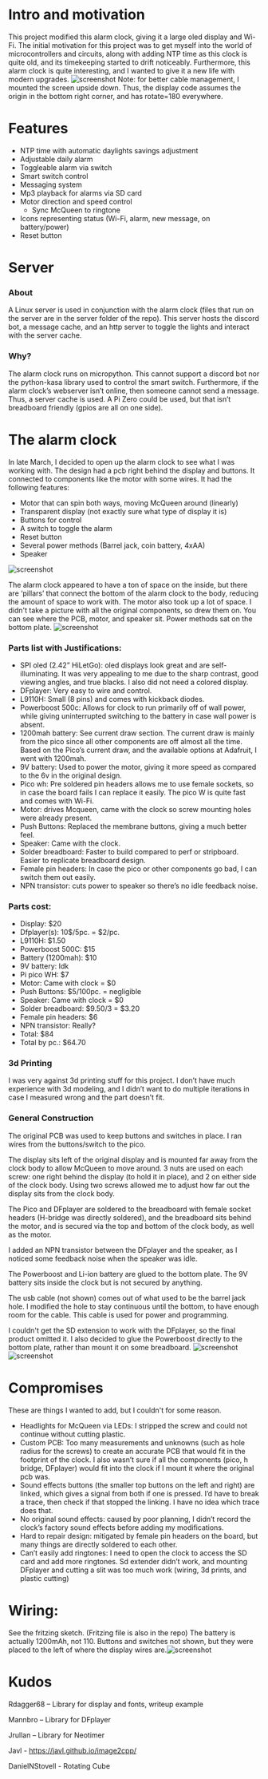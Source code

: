 # Intro and motivation

This project modified this alarm clock, giving it a large oled display and Wi-Fi. The initial motivation for this project was to get myself into the world of microcontrollers and circuits, along with adding NTP time as this clock is quite old, and its timekeeping started to drift noticeably. Furthermore, this alarm clock is quite interesting, and I wanted to give it a new life with modern upgrades. ![screenshot](images/IMG_9452.jpg)
Note: for better cable management, I mounted the screen upside down. Thus, the display code assumes the origin in the bottom right corner, and has rotate=180 everywhere.
# Features

-   NTP time with automatic daylights savings adjustment
-   Adjustable daily alarm
-   Toggleable alarm via switch
-   Smart switch control
-   Messaging system
-   Mp3 playback for alarms via SD card
-   Motor direction and speed control
    -   Sync McQueen to ringtone
-   Icons representing status (Wi-Fi, alarm, new message, on battery/power)
-   Reset button

# Server

### About

A Linux server is used in conjunction with the alarm clock (files that run on the server are in the server folder of the repo). This server hosts the discord bot, a message cache, and an http server to toggle the lights and interact with the server cache.

### Why?

The alarm clock runs on micropython. This cannot support a discord bot nor the python-kasa library used to control the smart switch. Furthermore, if the alarm clock’s webserver isn’t online, then someone cannot send a message. Thus, a server cache is used. A Pi Zero could be used, but that isn’t breadboard friendly (gpios are all on one side).

# The alarm clock

In late March, I decided to open up the alarm clock to see what I was working with. The design had a pcb right behind the display and buttons. It connected to components like the motor with some wires. It had the following features:

-   Motor that can spin both ways, moving McQueen around (linearly)
-   Transparent display (not exactly sure what type of display it is)
-   Buttons for control
-   A switch to toggle the alarm
-   Reset button
-   Several power methods (Barrel jack, coin battery, 4xAA)
-   Speaker

![screenshot](images/IMG_BF69C4BD-1878-4D7B-ABF2-43915751D9B3.jpg)

The alarm clock appeared to have a ton of space on the inside, but there are ‘pillars’ that connect the bottom of the alarm clock to the body, reducing the amount of space to work with. The motor also took up a lot of space. I didn't take a picture with all the original components, so drew them on. You can see where the PCB, motor, and speaker sit. Power methods sat on the bottom plate. ![screenshot](images/IMG_9013.JPEG)

### Parts list with Justifications:

-   SPI oled (2.42” HiLetGo): oled displays look great and are self-illuminating. It was very appealing to me due to the sharp contrast, good viewing angles, and true blacks. I also did not need a colored display.
-   DFplayer: Very easy to wire and control.
-   L9110H: Small (8 pins) and comes with kickback diodes.
-   Powerboost 500c: Allows for clock to run primarily off of wall power, while giving uninterrupted switching to the battery in case wall power is absent.
-   1200mah battery: See current draw section. The current draw is mainly from the pico since all other components are off almost all the time. Based on the Pico’s current draw, and the available options at Adafruit, I went with 1200mah.
-   9V battery: Used to power the motor, giving it more speed as compared to the 6v in the original design.
-   Pico wh: Pre soldered pin headers allows me to use female sockets, so in case the board fails I can replace it easily. The pico W is quite fast and comes with Wi-Fi.
-   Motor: drives Mcqueen, came with the clock so screw mounting holes were already present.
-   Push Buttons: Replaced the membrane buttons, giving a much better feel.
-   Speaker: Came with the clock.
-   Solder breadboard: Faster to build compared to perf or stripboard. Easier to replicate breadboard design.
-   Female pin headers: In case the pico or other components go bad, I can switch them out easily.
-   NPN transistor: cuts power to speaker so there’s no idle feedback noise.

### Parts cost:

-   Display: \$20
-   Dfplayer(s): 10\$/5pc. = \$2/pc.
-   L9110H: \$1.50
-   Powerboost 500C: \$15
-   Battery (1200mah): \$10
-   9V battery: Idk
-   Pi pico WH: \$7
-   Motor: Came with clock = \$0
-   Push Buttons: \$5/100pc. = negligible
-   Speaker: Came with clock = \$0
-   Solder breadboard: \$9.50/3 = \$3.20
-   Female pin headers: \$6
-   NPN transistor: Really?
-   Total: \$84
-   Total by pc.: \$64.70

### 3d Printing

I was very against 3d printing stuff for this project. I don’t have much experience with 3d modeling, and I didn’t want to do multiple iterations in case I measured wrong and the part doesn’t fit.

### General Construction

The original PCB was used to keep buttons and switches in place. I ran wires from the buttons/switch to the pico.

The display sits left of the original display and is mounted far away from the clock body to allow McQueen to move around. 3 nuts are used on each screw: one right behind the display (to hold it in place), and 2 on either side of the clock body. Using two screws allowed me to adjust how far out the display sits from the clock body.

The Pico and DFplayer are soldered to the breadboard with female socket headers (H-bridge was directly soldered), and the breadboard sits behind the motor, and is secured via the top and bottom of the clock body, as well as the motor.

I added an NPN transistor between the DFplayer and the speaker, as I noticed some feedback noise when the speaker was idle.

The Powerboost and Li-ion battery are glued to the bottom plate. The 9V battery sits inside the clock but is not secured by anything.

The usb cable (not shown) comes out of what used to be the barrel jack hole. I modified the hole to stay continuous until the bottom, to have enough room for the cable. This cable is used for power and programming.

I couldn't get the SD extension to work with the DFplayer, so the final product omitted it. I also decided to glue the Powerboost directly to the bottom plate, rather than mount it on some breadboard. ![screenshot](images/IMG_9304.JPEG) ![screenshot](images/IMG_9301.JPEG)

# Compromises

These are things I wanted to add, but I couldn't for some reason.

-   Headlights for McQueen via LEDs: I stripped the screw and could not continue without cutting plastic.
-   Custom PCB: Too many measurements and unknowns (such as hole radius for the screws) to create an accurate PCB that would fit in the footprint of the clock. I also wasn’t sure if all the components (pico, h bridge, DFplayer) would fit into the clock if I mount it where the original pcb was.
-   Sound effects buttons (the smaller top buttons on the left and right) are linked, which gives a signal from both if one is pressed. I’d have to break a trace, then check if that stopped the linking. I have no idea which trace does that.
-   No original sound effects: caused by poor planning, I didn’t record the clock’s factory sound effects before adding my modifications.
-   Hard to repair design: mitigated by female pin headers on the board, but many things are directly soldered to each other.
-   Can’t easily add ringtones: I need to open the clock to access the SD card and add more ringtones. Sd extender didn’t work, and mounting DFplayer and cutting a slit was too much work (wiring, 3d prints, and plastic cutting)

# Wiring:

See the fritzing sketch. (Fritzing file is also in the repo) The battery is actually 1200mAh, not 110. Buttons and switches not shown, but they were placed to the left of where the display wires are.![screenshot](images/fritzing.jpg)

# Kudos

Rdagger68 – Library for display and fonts, writeup example

Mannbro – Library for DFplayer

Jrullan – Library for Neotimer

Javl - https://javl.github.io/image2cpp/

DanielNStovell - Rotating Cube
